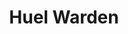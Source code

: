 ---
layout: content-page
title: Huel Warden
player: Ben Szaplonczay
dnd-beyond: https://www.dndbeyond.com/profile/NeonSprawl/characters/16389267
sections:
  - title: Backstory
    discovered: true
    content: >-
      After a decade on the job, Huell had become quite well established. He could be rash and blunt to a fault, without much care for the politics or delicacy of a situation, but was also viewed as one of the most reliable guards out there. In the most dangerous situations, Huell would be the one kicking in the door and charging in first. 


      This behavior ultimately lead to his disappearance six years ago. While attempting to arrest a mage studying at the Academia del Umbra Arcana, Huell was the first to burst into the mage’s quarters. After shrugging off a few blasts of magic, and closing the distance between them, the mage panicked and fired off one last spell in desperation. Instead of grabbing the mage’s neck, Huell found himself holding a handful of snow. 


      The next few days were spent scouring the Sheyal mountain range. After reaching one peak, and seeing no landmark he recognized and feeling no sea breeze, the direness of the situation started to dawn on Huell. He continued combing the hills and valleys, foraging for food and searching for some aspect of civilization. 


      One morning, he woke in his camp to the sounds of battle on the wind. He approached cautiously, to find a retinue of soldiers fighting with a group of barbarians. Huell couldn’t recognize any of the symbols they wore. He tried to wait by the edge of the skirmish, until he watched one of the leaders thrown to the ground. The axe left his hands before he could notice, as his feet carried him across the broken ground. It caused the barbarian to pitch and turn as it dug into his back, giving enough time for the noble to let a bolt of magic loose that struck his would be executioner. Quickly cleaving another down from behind, caused the remainders to route. 


      Huell stood before the soldiers, in his tattered Port George uniform. When asked where he came from, he answered Port George. Only the noble could knew the city’s name, which he held back on when he realized its distance from Skaegal. After some deliberation, the retinue invited Huell to join them on their return to court to help answer the questions he held.


      For the next year, Huell served the Skaegal court in Haven. The noble he helped to save in the skirmish leading the soldiers, was one Marcus _______. The favor he earned from protecting him, along with his martial prowess and distant homeland, gained him some popularity with the court. He used this to serve as a guard of the castle, with the hopes of making enough connections and money to return home. 


      Even after a year spent within the castle walls, Huell had difficulty keeping track of all the families, schemes, and politics around him. However, as he stepped into the main hall during one of the feasts, he could not help but notice the tension in the air. Some seemed anxious, waiting barely on the edge of their seats. When the Lord entered the hall, Huell realized what they had been waiting for. As the Lord began to cut into the glazed boar in front of him, Huell demanded he stop as his suspicions mounted. Demanding the assistance of the Court Mage, Huell was able to confirm it was poisoned. 

---